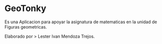 
# GeoTonky
Es una Aplicacion para apoyar la asignatura de matematicas  en la unidad de Figuras geometricas.

Elaborado por > Lester Ivan Mendoza Trejos.

